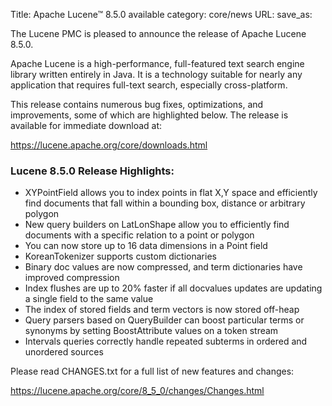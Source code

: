 Title: Apache Lucene™ 8.5.0 available
category: core/news
URL: 
save_as: 

The Lucene PMC is pleased to announce the release of Apache Lucene 8.5.0.

Apache Lucene is a high-performance, full-featured text search engine library written entirely in Java. It is a technology suitable for nearly any application that requires full-text search, especially cross-platform.

This release contains numerous bug fixes, optimizations, and improvements, some of which are highlighted below. The release is available for immediate download at:

  <https://lucene.apache.org/core/downloads.html>

### Lucene 8.5.0 Release Highlights:

 * XYPointField allows you to index points in flat X,Y space and efficiently find documents that fall within a bounding box, distance or arbitrary polygon
 * New query builders on LatLonShape allow you to efficiently find documents with a specific relation to a point or polygon
 * You can now store up to 16 data dimensions in a Point field
 * KoreanTokenizer supports custom dictionaries
 * Binary doc values are now compressed, and term dictionaries have improved compression
 * Index flushes are up to 20% faster if all docvalues updates are updating a single field to the same value
 * The index of stored fields and term vectors is now stored off-heap
 * Query parsers based on QueryBuilder can boost particular terms or synonyms by setting BoostAttribute values on a token stream
 * Intervals queries correctly handle repeated subterms in ordered and unordered sources

Please read CHANGES.txt for a full list of new features and changes:

  <https://lucene.apache.org/core/8_5_0/changes/Changes.html>
